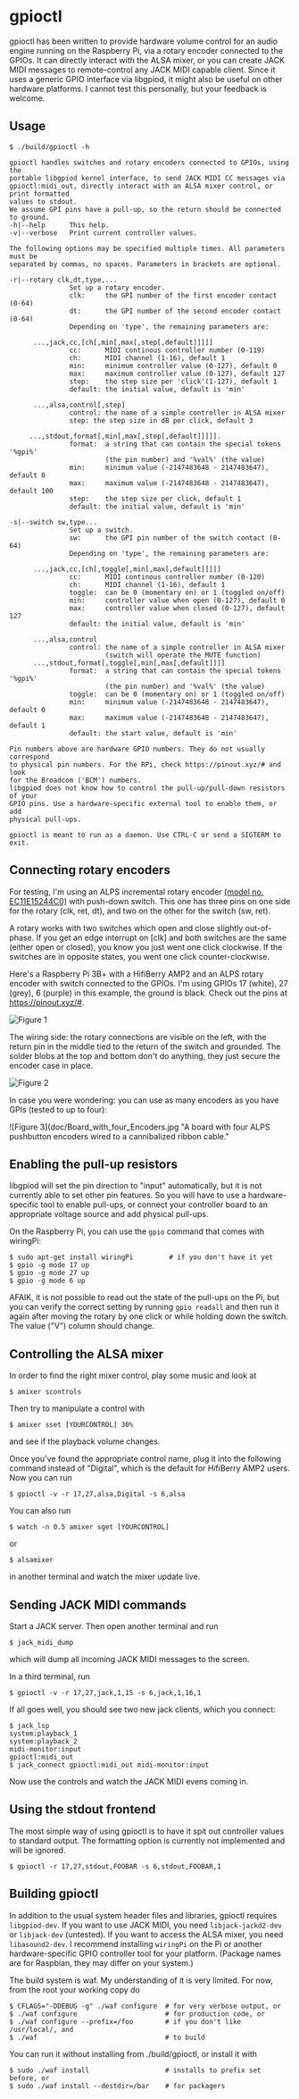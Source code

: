 # gpioctl

gpioctl has been written to provide hardware volume control for an audio
engine running on the Raspberry Pi, via a rotary encoder connected to the
GPIOs. It can directly interact with the ALSA mixer, or you can create JACK
MIDI messages to remote-control any JACK MIDI capable client.
Since it uses a generic GPIO interface via libgpiod, it might also be useful on
other hardware platforms. I cannot test this personally, but your feedback
is welcome. 

## Usage

```
$ ./build/gpioctl -h

gpioctl handles switches and rotary encoders connected to GPIOs, using the
portable libgpiod kernel interface, to send JACK MIDI CC messages via 
gpioctl:midi_out, directly interact with an ALSA mixer control, or print formatted
values to stdout.
We assume GPI pins have a pull-up, so the return should be connected to ground.
-h|--help      This help.
-v|--verbose   Print current controller values.

The following options may be specified multiple times. All parameters must be
separated by commas, no spaces. Parameters in brackets are optional.

-r|--rotary clk,dt,type,...
               Set up a rotary encoder.
               clk:     the GPI number of the first encoder contact (0-64)
               dt:      the GPI number of the second encoder contact (0-64)
               Depending on 'type', the remaining parameters are:

      ...,jack,cc,[ch[,min[,max[,step[,default]]]]]
               cc:      MIDI continous controller number (0-119)
               ch:      MIDI channel (1-16), default 1
               min:     minimum controller value (0-127), default 0
               max:     maximum controller value (0-127), default 127
               step:    the step size per 'click'(1-127), default 1
               default: the initial value, default is 'min'

      ...,alsa,control[,step]
               control: the name of a simple controller in ALSA mixer
               step: the step size in dB per click, default 3

     ...,stdout,format[,min[,max[,step[,default]]]]].
               format:  a string that can contain the special tokens '%gpi%'
                        (the pin number) and '%val%' (the value)
               min:     minimum value (-2147483648 - 2147483647), default 0
               max:     maximum value (-2147483648 - 2147483647), default 100
               step:    the step size per click, default 1
               default:	the initial value, default is 'min'

-s|--switch sw,type...
               Set up a switch.
               sw:      the GPI pin number of the switch contact (0-64)
               Depending on 'type', the remaining parameters are:

      ...,jack,cc,[ch[,toggle[,min[,max[,default]]]]]
               cc:      MIDI continous controller number (0-120)
               ch:      MIDI channel (1-16), default 1
               toggle:  can be 0 (momentary on) or 1 (toggled on/off)
               min:     controller value when open (0-127), default 0
               max:     controller value when closed (0-127), default 127
               default: the initial value, default is 'min'

      ...,alsa,control
               control: the name of a simple controller in ALSA mixer
                        (switch will operate the MUTE function)
      ...,stdout,format[,toggle[,min[,max[,default]]]]
               format:  a string that can contain the special tokens '%gpi%'
                        (the pin number) and '%val%' (the value)
               toggle:  can be 0 (momentary on) or 1 (toggled on/off)
               min:     minimum value (-2147483648 - 2147483647), default 0
               max:     maximum value (-2147483648 - 2147483647), default 1
               default:	the start value, default is 'min'

Pin numbers above are hardware GPIO numbers. They do not usually correspond
to physical pin numbers. For the RPi, check https://pinout.xyz/# and look
for the Broadcom ('BCM') numbers.
libgpiod does not know how to control the pull-up/pull-down resistors of your
GPIO pins. Use a hardware-specific external tool to enable them, or add
physical pull-ups.

gpioctl is meant to run as a daemon. Use CTRL-C or send a SIGTERM to exit.

```

## Connecting rotary encoders

For testing, I'm using an ALPS incremental rotary encoder [(model no. 
EC11E15244C0)](https://nl.farnell.com/webapp/wcs/stores/servlet/ProductDisplay?urlRequestType=Base&catalogId=10001&langId=31&storeId=10168&partNumber=1520806)
with push-down switch. This one has three pins on one side for the rotary
(clk, ret, dt), and two on the other for the switch (sw, ret).

A rotary works with two switches which open and close slightly out-of-phase.
If you get an edge interrupt on [clk] and both switches are the same (either
open or closed), you know you just went one click clockwise.
If the switches are in opposite states, you went one click
counter-clockwise.

Here's a Raspberry Pi 3B+ with a HifiBerry AMP2 and an ALPS rotary encoder with
switch connected to the GPIOs. I'm using GPIOs 17 (white), 27 (grey), 6
(purple) in this example, the ground is black. Check out the pins at
https://pinout.xyz/#.

![Figure 1](doc/RaspberryPi3B+_HifiBerryAMP2_ALPSRotaryEnc.jpg "A Raspberry Pi 3B+ and
HifiBerry AMP2 with an ALPS rotary encoder as Master Volume")

The wiring side: the rotary connections are visible on the left, with the
return pin in the middle tied to the return of the switch and grounded.
The solder blobs at the top and bottom don't do anything, they just secure
the encoder case in place.

![Figure 2](doc/Wiring.jpg "The rotary is on the left, with the ground pin
in the middle tied to the return of the switch on the right.")

In case you were wondering: you can use as many encoders as you have GPIs
(tested to up to four):

![Figure 3](doc/Board_with_four_Encoders.jpg "A board with four ALPS
pushbutton encoders wired to a cannibalized ribbon cable."

## Enabling the pull-up resistors

libgpiod will set the pin direction to "input" automatically, but it is not
currently able to set other pin features. So you will have to use a 
hardware-specific tool to enable pull-ups, or connect your controller board to
an appropriate voltage source and add physical pull-ups.

On the Raspberry Pi, you can use the `gpio` command that comes with
wiringPi:

```
$ sudo apt-get install wiringPi         # if you don't have it yet
$ gpio -g mode 17 up
$ gpio -g mode 27 up
$ gpio -g mode 6 up
```

AFAIK, it is not possible to read out the state of the pull-ups on the Pi,
but you can verify the correct setting by running `gpio readall` and then
run it again after moving the rotary by one click or while holding down the
switch. The value ("V") column should change.

## Controlling the ALSA mixer

In order to find the right mixer control, play some music and look at 
```
$ amixer scontrols
``` 
Then try to manipulate a control with 
```
$ amixer sset [YOURCONTROL] 30%
```
and see if the playback volume changes.

Once you've found the appropriate control name, plug it into the following 
command instead of "Digital", which is the default for HifiBerry AMP2 users.
Now you can run
```
$ gpioctl -v -r 17,27,alsa,Digital -s 6,alsa
```
You can also run 
```
$ watch -n 0.5 amixer sget [YOURCONTROL]
```
or
```
$ alsamixer
```
in another terminal and watch the mixer update live.

## Sending JACK MIDI commands

Start a JACK server. Then open another terminal and run
```
$ jack_midi_dump
```
which will dump all incoming JACK MIDI messages to the screen.

In a third terminal, run
```
$ gpioctl -v -r 17,27,jack,1,15 -s 6,jack,1,16,1
```
If all goes well, you should see two new jack clients, which you connect: 
```
$ jack_lsp
system:playback_1
system:playback_2
midi-monitor:input
gpioctl:midi_out
$ jack_connect gpioctl:midi_out midi-monitor:input
```
Now use the controls and watch the JACK MIDI evens coming in.

## Using the stdout frontend

The most simple way of using gpioctl is to have it spit out controller
values to standard output. The formatting option is currently not
implemented and will be ignored.
```
$ gpioctl -r 17,27,stdout,FOOBAR -s 6,stdout,FOOBAR,1
```


## Building gpioctl

In addition to the usual system header files and libraries, gpioctl requires
`libgpiod-dev`. If you want to use JACK MIDI, you need `libjack-jackd2-dev` 
or `libjack-dev` (untested). If you want to access the ALSA mixer, you need
`libasound2-dev`.
I recommend installing `wiringPi` on the Pi or another hardware-specific GPIO 
controller tool for your platform. (Package names are for Raspbian, they may
differ on your system.)

The build system is waf. My understanding of it is very limited. For
now, from the root your working copy do
```
$ CFLAGS="-DDEBUG -g" ./waf configure  # for very verbose output, or
$ ./waf configure                      # for production code, or
$ ./waf configure --prefix=/foo        # if you don't like /usr/local/, and
$ ./waf                                # to build
```
You can run it without installing from ./build/gpioctl, or install it with
```
$ sudo ./waf install                   # installs to prefix set before, or
$ sudo ./waf install --destdir=/bar    # for packagers
```
